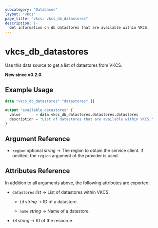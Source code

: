 ```yaml
---
subcategory: "Databases"
layout: "vkcs"
page_title: "vkcs: vkcs_db_datastores"
description: |-
  Get information on db datastores that are available within VKCS.
---
```


# vkcs_db_datastores

Use this data source to get a list of datastores from VKCS.

**New since v0.2.0**.

## Example Usage

```terraform
data "vkcs_db_datastores" "datastores" {}

output "available_datastores" {
  value       = data.vkcs_db_datastores.datastores.datastores
  description = "List of datastores that are available within VKCS."
}
```

## Argument Reference
- `region` optional *string* &rarr;  The region to obtain the service client. If omitted, the `region` argument of the provider is used.


## Attributes Reference
In addition to all arguments above, the following attributes are exported:
- `datastores`  *list* &rarr;  List of datastores within VKCS.
  - `id` *string* &rarr;  ID of a datastore.

  - `name` *string* &rarr;  Name of a datastore.


- `id` *string* &rarr;  ID of the resource.


